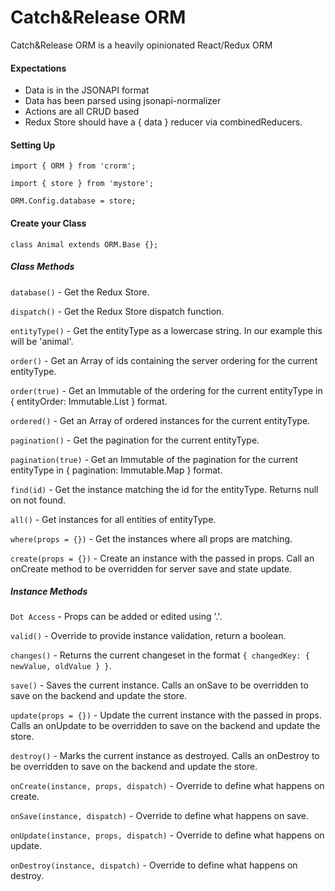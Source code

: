 # Catch&Release ORM
Catch&Release ORM is a heavily opinionated React/Redux ORM

#### Expectations
* Data is in the JSONAPI format
* Data has been parsed using jsonapi-normalizer
* Actions are all CRUD based
* Redux Store should have a { data } reducer via combinedReducers. 

#### Setting Up
`import { ORM } from 'crorm';`

`import { store } from 'mystore';`

`ORM.Config.database = store;`

#### Create your Class
`class Animal extends ORM.Base {};`

##### Class Methods
`database()` - Get the Redux Store.

`dispatch()` - Get the Redux Store dispatch function.

`entityType()` - Get the entityType as a lowercase string. In our example this will be 'animal'.

`order()` - Get an Array of ids containing the server ordering for the current entityType.

`order(true)` - Get an Immutable of the ordering for the current entityType in { entityOrder: Immutable.List } format.

`ordered()` - Get an Array of ordered instances for the current entityType.

`pagination()` - Get the pagination for the current entityType. 

`pagination(true)` - Get an Immutable of the pagination for the current entityType in { pagination: Immutable.Map } format.

`find(id)` - Get the instance matching the id for the entityType. Returns null on not found.

`all()` - Get instances for all entities of entityType.

`where(props = {})` - Get the instances where all props are matching.

`create(props = {})` - Create an instance with the passed in props. Call an onCreate method to be overridden for server save and state update.

##### Instance Methods

`Dot Access` - Props can be added or edited using '.'.

`valid()` - Override to provide instance validation, return a boolean.

`changes()` - Returns the current changeset in the format `{ changedKey: { newValue, oldValue } }`.

`save()` - Saves the current instance. Calls an onSave to be overridden to save on the backend and update the store.

`update(props = {})` - Update the current instance with the passed in props. Calls an onUpdate to be overridden to save on the backend and update the store.

`destroy()` - Marks the current instance as destroyed. Calls an onDestroy to be overridden to save on the backend and update the store.

`onCreate(instance, props, dispatch)` - Override to define what happens on create.

`onSave(instance, dispatch)` - Override to define what happens on save.

`onUpdate(instance, props, dispatch)` - Override to define what happens on update.

`onDestroy(instance, dispatch)` - Override to define what happens on destroy.